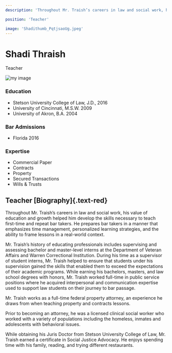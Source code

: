 ```yaml
---
description: 'Throughout Mr. Traish’s careers in law and social work, his value of education and growth helped him develop the skills necessary to teach first-time and repeat bar takers. He prepares bar takers in a manner that emphasizes time management, personalized learning strategies, and the ability to frame lessons in a real-world context.  '

position: 'Teacher'

image: 'Shadithumb_PqtjsaoUg.jpeg'
---
```


# Shadi Thraish

Teacher

![my image](https://ik.imagekit.io/cpds/Agape_Christian/Shadi_main_PGiKBXlNh.jpeg?updatedAt=1688268628751)

### Education

- Stetson University College of Law, J.D., 2016
- University of Cincinnati, M.S.W. 2009
- University of Akron, B.A. 2004

### Bar Admissions

- Florida 2016

### Expertise

- Commercial Paper
- Contracts
- Property
- Secured Transactions
- Wills & Trusts

## Teacher [Biography]{.text-red}

Throughout Mr. Traish’s careers in law and social work, his value of education and growth helped him develop the skills necessary to teach first-time and repeat bar takers. He prepares bar takers in a manner that emphasizes time management, personalized learning strategies, and the ability to frame lessons in a real-world context.

Mr. Traish’s history of educating professionals includes supervising and assessing bachelor and master-level interns at the Department of Veteran Affairs and Warren Correctional Institution. During his time as a supervisor of student interns, Mr. Traish helped to ensure that students under his supervision gained the skills that enabled them to exceed the expectations of their academic programs. While earning his bachelors, masters, and law school degrees with honors, Mr. Traish worked full-time in public service positions where he acquired interpersonal and communication expertise used to support law students on their journey to bar passage.

Mr. Traish works as a full-time federal property attorney, an experience he draws from when teaching property and contracts lessons.

Prior to becoming an attorney, he was a licensed clinical social worker who worked with a variety of populations including the homeless, inmates and adolescents with behavioral issues.

While obtaining his Juris Doctor from Stetson University College of Law, Mr. Traish earned a certificate in Social Justice Advocacy. He enjoys spending time with his family, reading, and trying different restaurants.
